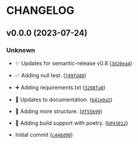 # CHANGELOG



## v0.0.0 (2023-07-24)

### Unknown

* :sparkles: Updates for semantic-release v0.8 ([`3d20ea4`](https://github.com/Westfall-io/windstorm/commit/3d20ea46e6ef721cf69e68ea61c74384dc7c3ab6))

* :white_check_mark: Adding null test. ([`749fd48`](https://github.com/Westfall-io/windstorm/commit/749fd48a7b2d4f304bace4b7f17f1cc44d39c50f))

* :heavy_plus_sign: Adding requirements.txt ([`3208fa0`](https://github.com/Westfall-io/windstorm/commit/3208fa059fea3440061aad8c1294964aeb924cb2))

* :memo: Updates to documentation. ([`642e0a5`](https://github.com/Westfall-io/windstorm/commit/642e0a5001d8268eca5473060c440831e22f52e0))

* :construction: Adding more structure. ([`df55699`](https://github.com/Westfall-io/windstorm/commit/df556997d5b53342bf84db850170e3649fdaa0d8))

* :tada: Adding build support with poetry. ([`b093812`](https://github.com/Westfall-io/windstorm/commit/b093812e6fe5454868507ba23683fe25dc3deded))

* Initial commit ([`c448d90`](https://github.com/Westfall-io/windstorm/commit/c448d90fc3d71a1428867f7c1608b1c7c0b8bfe9))
